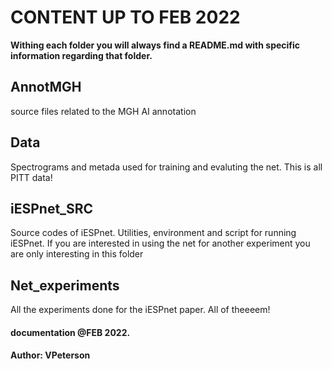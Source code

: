 # CONTENT UP TO FEB 2022
**Withing each folder you will always find a README.md with specific information regarding that folder.**

## AnnotMGH
source files related to the MGH AI annotation
## Data
Spectrograms and metada used for training and evaluting the net. This is all PITT data!
## iESPnet_SRC
Source codes of iESPnet. Utilities, environment and script for running iESPnet. If you are interested in using the net for another experiment you are only interesting in this folder
## Net_experiments
All the experiments done for the iESPnet paper. All of theeeem!


#### documentation @FEB 2022.
#### Author: VPeterson
